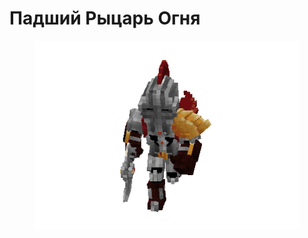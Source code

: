 # Падший Рыцарь Огня

<figure><img src="../../../.gitbook/assets/fallenravager.gif" alt=""><figcaption></figcaption></figure>
